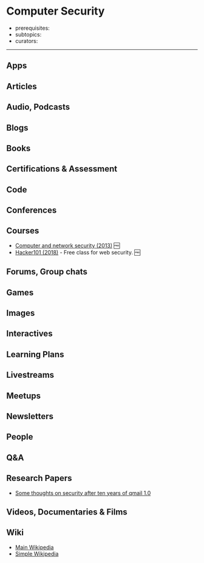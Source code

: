 # Computer Security

- prerequisites:
- subtopics:
- curators:

------

## Apps

## Articles

## Audio, Podcasts

## Blogs

## Books

## Certifications & Assessment

## Code

## Conferences

## Courses

- [Computer and network security (2013)](https://courseware.stanford.edu/pg/courses/lectures/349991) 🆓
- [Hacker101 (2018)](https://github.com/Hacker0x01/hacker101) - Free class for web security. 🆓

## Forums, Group chats

## Games

## Images

## Interactives

## Learning Plans

## Livestreams

## Meetups

## Newsletters

## People

## Q&A

## Research Papers

- [Some thoughts on security after ten years of qmail 1.0](http://cr.yp.to/qmail/qmailsec-20071101.pdf)

## Videos, Documentaries & Films

## Wiki
- [Main Wikipedia](https://en.wikipedia.org/wiki/Computer_security)
- [Simple Wikipedia](https://simple.wikipedia.org/wiki/Computer_security)
